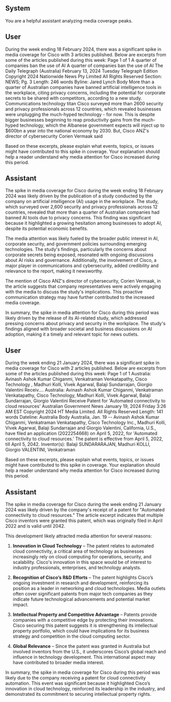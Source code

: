 ## System

You are a helpful assistant analyzing media coverage peaks.

## User


During the week ending 18 February 2024, there was a significant spike in media coverage for Cisco with 3 articles published.
Below are excerpts from some of the articles published during this week:
Page 1 of 1
A quarter of companies ban the use of AI
A quarter of companies ban the use of AI
The Daily Telegraph (Australia)
February 13, 2024 Tuesday
Telegraph Edition
Copyright 2024 Nationwide News Pty Limited All Rights Reserved
Section: NEWS; Pg. 3
Length: 246 words
Byline: Jared Lynch
Body
More than a quarter of Australian companies have banned artificial intelligence tools in the workplace, citing privacy 
concerns, including the potential for corporate secrets to be shared with competitors, according to a new study.
Communications technology titan Cisco surveyed more than 2600 security and privacy professionals across 12 
countries, which revealed businesses were unplugging the much-hyped technology - for now.
This is despite bigger businesses beginning to reap productivity gains from the much-hyped technology, which the 
Albanese government expects will inject up to $600bn a year into the national economy by 2030. But, Cisco ANZ's 
director of cybersecurity Corien Vermaak said

Based on these excerpts, please explain what events, topics, or issues might have contributed to this spike in coverage. Your explanation should help a reader understand why media attention for Cisco increased during this period.
        

## Assistant

The spike in media coverage for Cisco during the week ending 18 February 2024 was likely driven by the publication of a study conducted by the company on artificial intelligence (AI) usage in the workplace. The study, which surveyed over 2,600 security and privacy professionals across 12 countries, revealed that more than a quarter of Australian companies had banned AI tools due to privacy concerns. This finding was significant because it highlighted a growing hesitation among businesses to adopt AI, despite its potential economic benefits.

The media attention was likely fueled by the broader public interest in AI, corporate security, and government policies surrounding emerging technologies. The study's findings, particularly the concerns about corporate secrets being exposed, resonated with ongoing discussions about AI risks and governance. Additionally, the involvement of Cisco, a major player in communications and cybersecurity, added credibility and relevance to the report, making it newsworthy.

The mention of Cisco ANZ's director of cybersecurity, Corien Vermaak, in the article suggests that company representatives were actively engaging with the media to discuss the study's implications. This proactive communication strategy may have further contributed to the increased media coverage.

In summary, the spike in media attention for Cisco during this period was likely driven by the release of its AI-related study, which addressed pressing concerns about privacy and security in the workplace. The study's findings aligned with broader societal and business discussions on AI adoption, making it a timely and relevant topic for news outlets.

## User


During the week ending 21 January 2024, there was a significant spike in media coverage for Cisco with 2 articles published.
Below are excerpts from some of the articles published during this week:
Page 1 of 1
Australia: Avinash Ashok Kumar Chiganmi, Venkatraman Venkatapathy, Cisco Technology , Madhuri Kolli, 
Vivek Agarwal, Balaji Sundarrajan, Giorgio Valentini Receiv....
Australia: Avinash Ashok Kumar Chiganmi, Venkatraman Venkatapathy, 
Cisco Technology, Madhuri Kolli, Vivek Agarwal, Balaji Sundarrajan, Giorgio 
Valentini Receive Patent for 'Automated connectivity to cloud resources'
Australian Government News
January 19, 2024 Friday 3:26 AM  EST
Copyright 2024 HT Media Limited. All Rights Reserved
Length: 141 words
Dateline: Australia 
Body
Australia, Jan. 19 -- Avinash Ashok Kumar Chiganmi, Venkatraman Venkatapathy, Cisco Technology Inc., Madhuri 
Kolli, Vivek Agarwal, Balaji Sundarrajan and Giorgio Valentini, California, U.S., have filed an application 
(2022254668) on April 5, 2022, for 'Automated connectivity to cloud resources.'
The patent is effective from April 5, 2022, till April 5, 2042. Inventor(s): Balaji SUNDARARAJAN, Madhuri KOLLI, 
Giorgio VALENTINI, Venkatraman

Based on these excerpts, please explain what events, topics, or issues might have contributed to this spike in coverage. Your explanation should help a reader understand why media attention for Cisco increased during this period.
        

## Assistant

The spike in media coverage for Cisco during the week ending 21 January 2024 was likely driven by the company's receipt of a patent for "Automated connectivity to cloud resources." The article excerpt indicates that multiple Cisco inventors were granted this patent, which was originally filed in April 2022 and is valid until 2042.

This development likely attracted media attention for several reasons:

1. **Innovation in Cloud Technology** – The patent relates to automated cloud connectivity, a critical area of technology as businesses increasingly rely on cloud computing for operations, security, and scalability. Cisco's innovation in this space would be of interest to industry professionals, enterprises, and technology analysts.

2. **Recognition of Cisco’s R&D Efforts** – The patent highlights Cisco’s ongoing investment in research and development, reinforcing its position as a leader in networking and cloud technologies. Media outlets often cover significant patents from major tech companies as they indicate future technological advancements and potential market impact.

3. **Intellectual Property and Competitive Advantage** – Patents provide companies with a competitive edge by protecting their innovations. Cisco securing this patent suggests it is strengthening its intellectual property portfolio, which could have implications for its business strategy and competition in the cloud computing sector.

4. **Global Relevance** – Since the patent was granted in Australia but involved inventors from the U.S., it underscores Cisco’s global reach and influence in technology development. This international aspect may have contributed to broader media interest.

In summary, the spike in media coverage for Cisco during this period was likely due to the company receiving a patent for cloud connectivity automation. This event was significant because it highlighted Cisco’s innovation in cloud technology, reinforced its leadership in the industry, and demonstrated its commitment to securing intellectual property rights.

